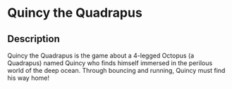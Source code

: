 # Quincy the Quadrapus


## Description
Quincy the Quadrapus is the game about a 4-legged Octopus (a Quadrapus) named Quincy who finds himself immersed in the perilous world of the deep ocean. Through bouncing and running, Quincy must find his way home!